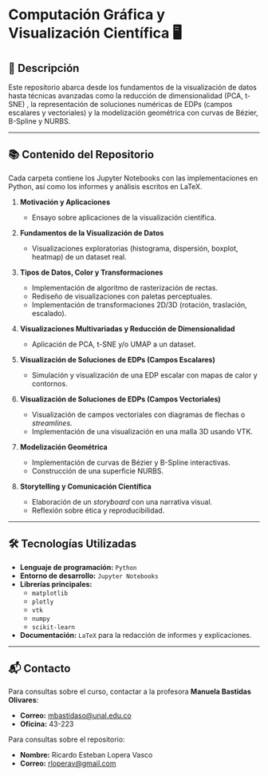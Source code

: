 # Computación Gráfica y Visualización Científica 🖥️


## 📄 Descripción

Este repositorio abarca desde los fundamentos de la visualización de datos hasta técnicas avanzadas como la reducción de dimensionalidad (PCA, t-SNE) , la representación de soluciones numéricas de EDPs (campos escalares y vectoriales) y la modelización geométrica con curvas de Bézier, B-Spline y NURBS.

***

## 📚 Contenido del Repositorio

Cada carpeta contiene los Jupyter Notebooks con las implementaciones en Python, así como los informes y análisis escritos en LaTeX.

1.  **Motivación y Aplicaciones** 
    * Ensayo sobre aplicaciones de la visualización científica.

2.  **Fundamentos de la Visualización de Datos** 
    * Visualizaciones exploratorias (histograma, dispersión, boxplot, heatmap) de un dataset real.

3.  **Tipos de Datos, Color y Transformaciones** 
    * Implementación de algoritmo de rasterización de rectas.
    * Rediseño de visualizaciones con paletas perceptuales.
    * Implementación de transformaciones 2D/3D (rotación, traslación, escalado).

4.  **Visualizaciones Multivariadas y Reducción de Dimensionalidad** 
    * Aplicación de PCA, t-SNE y/o UMAP a un dataset.

5.  **Visualización de Soluciones de EDPs (Campos Escalares)** 
    * Simulación y visualización de una EDP escalar con mapas de calor y contornos.

6.  **Visualización de Soluciones de EDPs (Campos Vectoriales)** 
    * Visualización de campos vectoriales con diagramas de flechas o *streamlines*.
    * Implementación de una visualización en una malla 3D usando VTK.

7.  **Modelización Geométrica** 
    * Implementación de curvas de Bézier y B-Spline interactivas.
    * Construcción de una superficie NURBS.

8.  **Storytelling y Comunicación Científica** 
    * Elaboración de un *storyboard* con una narrativa visual.
    * Reflexión sobre ética y reproducibilidad.

***

## 🛠️ Tecnologías Utilizadas

* **Lenguaje de programación:** `Python`
* **Entorno de desarrollo:** `Jupyter Notebooks`
* **Librerías principales:**
    * `matplotlib`
    * `plotly`
    * `vtk`
    * `numpy`
    * `scikit-learn`
* **Documentación:** `LaTeX` para la redacción de informes y explicaciones.

***

## 📬 Contacto

Para consultas sobre el curso, contactar a la profesora **Manuela Bastidas Olivares**:
* **Correo:** mbastidaso@unal.edu.co 
* **Oficina:** 43-223

Para consultas sobre el repositorio:
* **Nombre:** Ricardo Esteban Lopera Vasco
* **Correo:** rloperav@gmail.com
